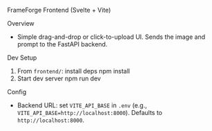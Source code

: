 FrameForge Frontend (Svelte + Vite)

Overview
- Simple drag-and-drop or click-to-upload UI. Sends the image and prompt to the FastAPI backend.

Dev Setup
1) From `frontend/`: install deps
   npm install
2) Start dev server
   npm run dev

Config
- Backend URL: set `VITE_API_BASE` in `.env` (e.g., `VITE_API_BASE=http://localhost:8000`). Defaults to `http://localhost:8000`.

